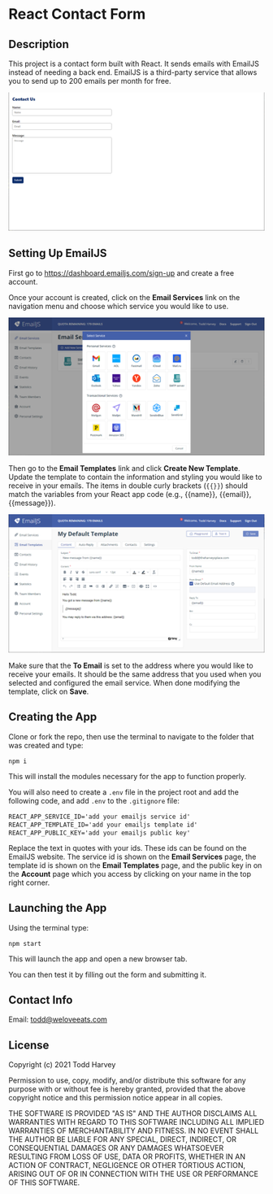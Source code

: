 # React Contact Form

## Description
This project is a contact form built with React. It sends emails with EmailJS instead of needing a back end. EmailJS is a third-party service that allows you to send up to 200 emails per month for free.

![React contact form using EmailJS](./src/images/contact-form.png)

## Setting Up EmailJS
First go to <https://dashboard.emailjs.com/sign-up> and create a free account.

Once your account is created, click on the **Email Services** link on the navigation menu and choose which service you would like to use.

![Choose an EmailJS mail service](./src/images/emailjs-services.png)

Then go to the **Email Templates** link and click **Create New Template**. Update the template to contain the information and styling you would like to receive in your emails. The items in double curly brackets (`{{}}`) should match the variables from your React app code  (e.g., {{name}}, {{email}}, {{message}}).

![Configure your email template](./src/images/emailjs-template.png)

Make sure that the **To Email** is set to the address where you would like to receive your emails. It should be the same address that you used when you selected and configured the email service. When done modifying the template, click on **Save**.

## Creating the App
Clone or fork the repo, then use the terminal to navigate to the folder that was created and type:

```
npm i
```

This will install the modules necessary for the app to function properly.

You will also need to create a `.env` file in the project root and add the following code, and add `.env` to the `.gitignore` file:

```
REACT_APP_SERVICE_ID='add your emailjs service id'
REACT_APP_TEMPLATE_ID='add your emailjs template id'
REACT_APP_PUBLIC_KEY='add your emailjs public key'
```

Replace the text in quotes with your ids. These ids can be found on the EmailJS website. The service id is shown on the **Email Services** page, the template id is shown on the **Email Templates** page, and the public key in on the **Account** page which you access by clicking on your name in the top right corner.

## Launching the App
Using the terminal type:

```
npm start
```

This will launch the app and open a new browser tab.

You can then test it by filling out the form and submitting it.

## Contact Info
Email: todd@weloveeats.com

## License
Copyright (c) 2021 Todd Harvey

Permission to use, copy, modify, and/or distribute this software for any purpose with or without fee is hereby granted, provided that the above copyright notice and this permission notice appear in all copies.

THE SOFTWARE IS PROVIDED "AS IS" AND THE AUTHOR DISCLAIMS ALL WARRANTIES WITH REGARD TO THIS SOFTWARE INCLUDING ALL IMPLIED WARRANTIES OF MERCHANTABILITY AND FITNESS. IN NO EVENT SHALL THE AUTHOR BE LIABLE FOR ANY SPECIAL, DIRECT, INDIRECT, OR CONSEQUENTIAL DAMAGES OR ANY DAMAGES WHATSOEVER RESULTING FROM LOSS OF USE, DATA OR PROFITS, WHETHER IN AN ACTION OF CONTRACT, NEGLIGENCE OR OTHER TORTIOUS ACTION, ARISING OUT OF OR IN CONNECTION WITH THE USE OR PERFORMANCE OF THIS SOFTWARE.
